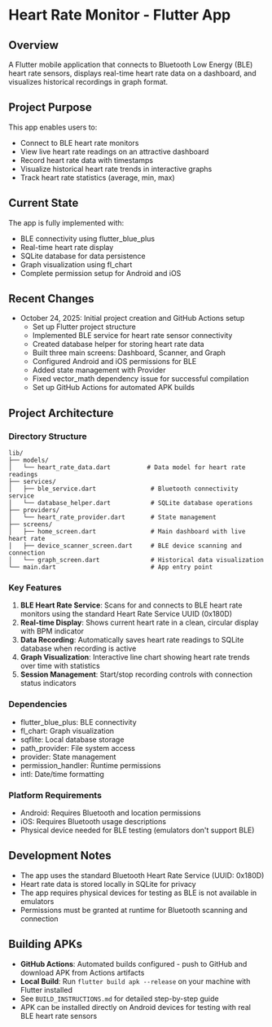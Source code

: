 # Heart Rate Monitor - Flutter App

## Overview
A Flutter mobile application that connects to Bluetooth Low Energy (BLE) heart rate sensors, displays real-time heart rate data on a dashboard, and visualizes historical recordings in graph format.

## Project Purpose
This app enables users to:
- Connect to BLE heart rate monitors
- View live heart rate readings on an attractive dashboard
- Record heart rate data with timestamps
- Visualize historical heart rate trends in interactive graphs
- Track heart rate statistics (average, min, max)

## Current State
The app is fully implemented with:
- BLE connectivity using flutter_blue_plus
- Real-time heart rate display
- SQLite database for data persistence
- Graph visualization using fl_chart
- Complete permission setup for Android and iOS

## Recent Changes
- October 24, 2025: Initial project creation and GitHub Actions setup
  - Set up Flutter project structure
  - Implemented BLE service for heart rate sensor connectivity
  - Created database helper for storing heart rate data
  - Built three main screens: Dashboard, Scanner, and Graph
  - Configured Android and iOS permissions for BLE
  - Added state management with Provider
  - Fixed vector_math dependency issue for successful compilation
  - Set up GitHub Actions for automated APK builds

## Project Architecture

### Directory Structure
```
lib/
├── models/
│   └── heart_rate_data.dart          # Data model for heart rate readings
├── services/
│   ├── ble_service.dart               # Bluetooth connectivity service
│   └── database_helper.dart           # SQLite database operations
├── providers/
│   └── heart_rate_provider.dart       # State management
├── screens/
│   ├── home_screen.dart               # Main dashboard with live heart rate
│   ├── device_scanner_screen.dart     # BLE device scanning and connection
│   └── graph_screen.dart              # Historical data visualization
└── main.dart                          # App entry point
```

### Key Features
1. **BLE Heart Rate Service**: Scans for and connects to BLE heart rate monitors using the standard Heart Rate Service UUID (0x180D)
2. **Real-time Display**: Shows current heart rate in a clean, circular display with BPM indicator
3. **Data Recording**: Automatically saves heart rate readings to SQLite database when recording is active
4. **Graph Visualization**: Interactive line chart showing heart rate trends over time with statistics
5. **Session Management**: Start/stop recording controls with connection status indicators

### Dependencies
- flutter_blue_plus: BLE connectivity
- fl_chart: Graph visualization
- sqflite: Local database storage
- path_provider: File system access
- provider: State management
- permission_handler: Runtime permissions
- intl: Date/time formatting

### Platform Requirements
- Android: Requires Bluetooth and location permissions
- iOS: Requires Bluetooth usage descriptions
- Physical device needed for BLE testing (emulators don't support BLE)

## Development Notes
- The app uses the standard Bluetooth Heart Rate Service (UUID: 0x180D)
- Heart rate data is stored locally in SQLite for privacy
- The app requires physical devices for testing as BLE is not available in emulators
- Permissions must be granted at runtime for Bluetooth scanning and connection

## Building APKs
- **GitHub Actions**: Automated builds configured - push to GitHub and download APK from Actions artifacts
- **Local Build**: Run `flutter build apk --release` on your machine with Flutter installed
- See `BUILD_INSTRUCTIONS.md` for detailed step-by-step guide
- APK can be installed directly on Android devices for testing with real BLE heart rate sensors

